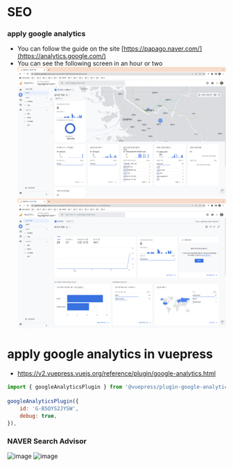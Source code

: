 # SEO

### apply google analytics
- You can follow the guide on the site [https://papago.naver.com/](https://analytics.google.com/)
- You can see the following screen in an hour or two
![a](../../../../images/analytics.google.com/analytics.google.com-1.png)
![a](../../../../images/analytics.google.com/analytics.google.com-2.png)

# apply google analytics in vuepress
- https://v2.vuepress.vuejs.org/reference/plugin/google-analytics.html
``` js
import { googleAnalyticsPlugin } from '@vuepress/plugin-google-analytics'

googleAnalyticsPlugin({
    id: 'G-B5QYS2JYSW',
    debug: true,
}),
```

### NAVER Search Advisor
![image](https://user-images.githubusercontent.com/10396850/205189346-6d3d4d11-33b1-43fe-a592-a15c49e9d222.png)
![image](https://user-images.githubusercontent.com/10396850/205189694-f97c2420-eac1-409f-9c14-fc8fae16af3f.png)
